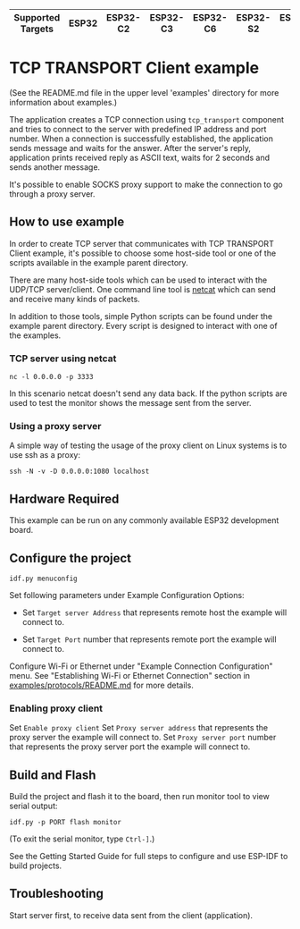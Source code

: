 | Supported Targets | ESP32 | ESP32-C2 | ESP32-C3 | ESP32-C6 | ESP32-S2 | ESP32-S3 |
| ----------------- | ----- | -------- | -------- | -------- | -------- | -------- |


# TCP TRANSPORT Client example

(See the README.md file in the upper level 'examples' directory for more information about examples.)

The application creates a TCP connection using `tcp_transport` component and tries to connect to the server with predefined IP address and port number. When a connection is successfully established, the application sends message and waits for the answer. After the server's reply, application prints received reply as ASCII text, waits for 2 seconds and sends another message.

It's possible to enable SOCKS proxy support to make the connection to go through a proxy server. 

## How to use example

In order to create TCP server that communicates with TCP TRANSPORT Client example, it's possible to choose some host-side tool or one of the scripts available in the example parent directory.

There are many host-side tools which can be used to interact with the UDP/TCP server/client. 
One command line tool is [netcat](http://netcat.sourceforge.net) which can send and receive many kinds of packets. 

In addition to those tools, simple Python scripts can be found under the example parent directory. Every script is designed to interact with one of the examples.

### TCP server using netcat
```
nc -l 0.0.0.0 -p 3333
```

In this scenario netcat doesn't send any data back. If the python scripts are used to test the monitor shows the message sent from the server. 

### Using a proxy server

A simple way of testing the usage of the proxy client on Linux systems is 
to use ssh as a proxy:

```
ssh -N -v -D 0.0.0.0:1080 localhost
```

## Hardware Required

This example can be run on any commonly available ESP32 development board.

## Configure the project

```
idf.py menuconfig
```

Set following parameters under Example Configuration Options:

* Set `Target server Address` that represents remote host the example will connect to.

* Set `Target Port` number that represents remote port the example will connect to.

Configure Wi-Fi or Ethernet under "Example Connection Configuration" menu. See "Establishing Wi-Fi or Ethernet Connection" section in [examples/protocols/README.md](../../README.md) for more details.

### Enabling proxy client

Set `Enable proxy client`
Set `Proxy server address` that represents the proxy server the example will connect to.
Set `Proxy server port` number that represents the proxy server port the example will connect to.

## Build and Flash

Build the project and flash it to the board, then run monitor tool to view serial output:

```
idf.py -p PORT flash monitor
```

(To exit the serial monitor, type ``Ctrl-]``.)

See the Getting Started Guide for full steps to configure and use ESP-IDF to build projects.


## Troubleshooting

Start server first, to receive data sent from the client (application).
